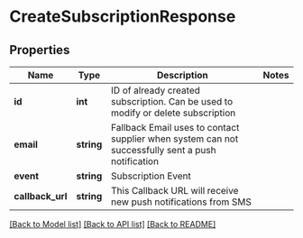 # CreateSubscriptionResponse

## Properties
Name | Type | Description | Notes
------------ | ------------- | ------------- | -------------
**id** | **int** | ID of already created subscription. Can be used to modify or delete subscription | 
**email** | **string** | Fallback Email uses to contact supplier when system can not successfully sent a push notification | 
**event** | **string** | Subscription Event | 
**callback_url** | **string** | This Callback URL will receive new push notifications from SMS | 

[[Back to Model list]](../../../README.md#documentation-for-models) [[Back to API list]](../../../README.md#documentation-for-api-endpoints) [[Back to README]](../../../README.md)


